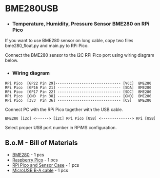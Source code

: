 # BME280USB

- ### Temperature, Humidity, Pressure Sensor BME280 on RPi Pico
If you want to use BME280 sensor on long cable, copy two files bme280_float.py and main.py to RPi Pico.

Connect the BME280 sensor to the i2C RPi Pico port using wiring diagram below.

 - ### Wiring diagram
```
RPi Pico  [GP22 Pin 29]------------------------------ [VCC]  BME280
RPi Pico  [GP16 Pin 21] ----------------------------- [SDA]  BME280
RPi Pico  [GP17 Pin 22] ----------------------------- [SDC]  BME280
RPi Pico  [GND  Pin 38] ----------------------------- [GND]  BME280
RPi Pico  [3v3  Pin 36] ----------------------------- [CS]   BME280
```
Connect PC with the RPi Pico together with the USB cable.
```
BME280 [i2c] <------> [i2C] RPi Pico [USB] <--------------> RPi [USB]
```

Select proper USB port number in RPiMS configuration.


## B.o.M - Bill of Materials

* [BME280](https://botland.store/multifunctional-sensors/13463-bme-humidity-temperature-and-pressure-sensor-i2cspi-33v5v-waveshare-15231.html) - 1 pcs
* [Raspberry Pico](https://botland.store/raspberry-pi-pico-modules-and-kits/18767-raspberry-pi-pico-rp2040-arm-cortex-m0-0617588405587.html) - 1 pcs
* [RPi Pico and Sensor Case](https://www.tme.eu/pl/en/details/pp73g/enclosures-for-alarms-and-sensors/supertronic/) - 1 pcs
* [MicroUSB B-A cable](https://botland.store/usb-20-cables/6417-microusb-b-a-cable-in-white-braid-esperanza-eb181w-2m-5901299920107.html) - 1 pcs
